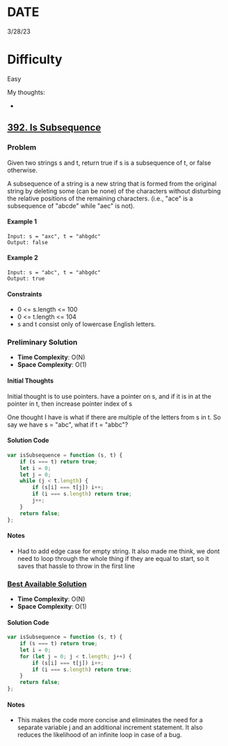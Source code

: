 # DATE

3/28/23

# Difficulty

Easy

My thoughts:

-

## [392. Is Subsequence](https://leetcode.com/problems/is-subsequence/?envType=study-plan&id=level-1)

### Problem

Given two strings s and t, return true if s is a subsequence of t, or false otherwise.

A subsequence of a string is a new string that is formed from the original string by deleting some (can be none) of the characters without disturbing the relative positions of the remaining characters. (i.e., "ace" is a subsequence of "abcde" while "aec" is not).

#### Example 1

```
Input: s = "axc", t = "ahbgdc"
Output: false
```

#### Example 2

```
Input: s = "abc", t = "ahbgdc"
Output: true
```

#### Constraints

-   0 <= s.length <= 100
-   0 <= t.length <= 104
-   s and t consist only of lowercase English letters.

### Preliminary Solution

-   **Time Complexity**: O(N)
-   **Space Complexity**: O(1)

#### Initial Thoughts

Initial thought is to use pointers. have a pointer on s, and if it is in at the pointer in t, then increase pointer index of s

One thought I have is what if there are multiple of the letters from s in t. So say we have s = "abc", what if t = "abbc"?

#### Solution Code

```js
var isSubsequence = function (s, t) {
    if (s === t) return true;
    let i = 0;
    let j = 0;
    while (j < t.length) {
        if (s[i] === t[j]) i++;
        if (i === s.length) return true;
        j++;
    }
    return false;
};
```

#### Notes

-   Had to add edge case for empty string. It also made me think, we dont need to loop through the whole thing if they are equal to start, so it saves that hassle to throw in the first line

### [Best Available Solution](SOLUTION_LINK)

-   **Time Complexity**: O(N)
-   **Space Complexity**: O(1)

#### Solution Code

```js
var isSubsequence = function (s, t) {
    if (s === t) return true;
    let i = 0;
    for (let j = 0; j < t.length; j++) {
        if (s[i] === t[j]) i++;
        if (i === s.length) return true;
    }
    return false;
};
```

#### Notes

-   This makes the code more concise and eliminates the need for a separate variable j and an additional increment statement. It also reduces the likelihood of an infinite loop in case of a bug.
